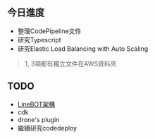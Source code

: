 ## 今日進度
- 整理CodePipeline文件
- 研究Typescript
- 研究Elastic Load Balancing with Auto Scaling
> 1, 3項都有獨立文件在AWS資料夾

## TODO
- [LineBOT架構](https://cloudcraft.co/view/36080675-d86d-4c57-be8b-b20a2523f875?key=FB_sD-4y-crrBHIWTMjkmQ)
- cdk
- drone's plugin
- 繼續研究codedeploy